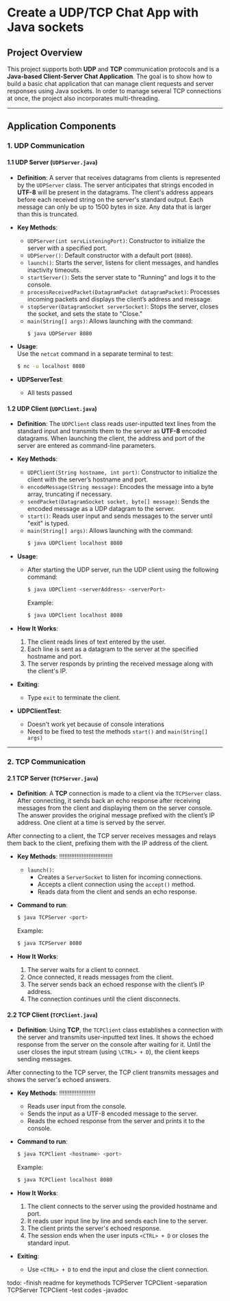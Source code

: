 # Create a UDP/TCP Chat App with Java sockets

## Project Overview

This project supports both **UDP** and **TCP** communication protocols and is a **Java-based Client-Server Chat Application**. The goal is to show how to build a basic chat application that can manage client requests and server responses using Java sockets. In order to manage several TCP connections at once, the project also incorporates multi-threading.

---

## Application Components

### 1. UDP Communication

#### 1.1 UDP Server (`UDPServer.java`)

- **Definition**: 
  A server that receives datagrams from clients is represented by the `UDPServer` class. The server anticipates that strings encoded in **UTF-8** will be present in the datagrams. The client's address appears before each received string on the server's standard output. Each message can only be up to 1500 bytes in size. Any data that is larger than this is truncated.

- **Key Methods**:
  - `UDPServer(int servListeningPort)`: Constructor to initialize the server with a specified port.
  - `UDPServer()`: Default constructor with a default port (`8080`).
  - `launch()`: Starts the server, listens for client messages, and handles inactivity timeouts.
  - `startServer()`: Sets the server state to "Running" and logs it to the console.
  - `processReceivedPacket(DatagramPacket datagramPacket)`: Processes incoming packets and displays the client’s address and message.
  - `stopServer(DatagramSocket serverSocket)`: Stops the server, closes the socket, and sets the state to "Close."
  - `main(String[] args)`: Allows launching with the command:  
    ```sh
    $ java UDPServer 8080
    
- **Usage**:  
  Use the `netcat` command in a separate terminal to test:
  ```sh
  $ nc -u localhost 8080

- **UDPServerTest**:
  - All tests passed

#### 1.2 UDP Client (`UDPClient.java`)

- **Definition**:
  The `UDPClient` class reads user-inputted text lines from the standard input and transmits them to the server as **UTF-8** encoded datagrams. When launching the client, the address and port of the server are entered as command-line parameters.

- **Key Methods**:
  - `UDPClient(String hostname, int port)`: Constructor to initialize the client with the server’s hostname and port.
  - `encodeMessage(String message)`: Encodes the message into a byte array, truncating if necessary.
  - `sendPacket(DatagramSocket socket, byte[] message)`: Sends the encoded message as a UDP datagram to the server.
  - `start()`: Reads user input and sends messages to the server until "exit" is typed.
  - `main(String[] args)`: Allows launching with the command:  
    ```sh
    $ java UDPClient localhost 8080

- **Usage**:
  - After starting the UDP server, run the UDP client using the following command:
    ```sh
    $ java UDPClient <serverAddress> <serverPort>
    ```
    Example:
    ```sh
    $ java UDPClient localhost 8080
    ```

- **How It Works**:
  1. The client reads lines of text entered by the user.
  2. Each line is sent as a datagram to the server at the specified hostname and port.
  3. The server responds by printing the received message along with the client's IP.

- **Exiting**:
  - Type `exit` to terminate the client.

- **UDPClientTest**:
  - Doesn't work yet because of console interations
  - Need to be fixed to test the methods `start()` and `main(String[] args)`

---

### 2. TCP Communication

#### 2.1 TCP Server (`TCPServer.java`)

- **Definition**:
  A **TCP** connection is made to a client via the `TCPServer` class. After connecting, it sends back an echo response after receiving messages from the client and displaying them on the server console. The answer provides the original message prefixed with the client’s IP address. One client at a time is served by the server.

After connecting to a client, the TCP server receives messages and relays them back to the client, prefixing them with the IP address of the client.

- **Key Methods**: !!!!!!!!!!!!!!!!!!!!!!!!!!!!!!!
  - `launch()`: 
    - Creates a `ServerSocket` to listen for incoming connections.
    - Accepts a client connection using the `accept()` method.
    - Reads data from the client and sends an echo response.

- **Command to run**:
    ```sh
    $ java TCPServer <port>
    ```
    Example:
    ```sh
    $ java TCPServer 8080
    ```

- **How It Works**:
  1. The server waits for a client to connect.
  2. Once connected, it reads messages from the client.
  3. The server sends back an echoed response with the client’s IP address.
  4. The connection continues until the client disconnects.

#### 2.2 TCP Client (`TCPClient.java`)

- **Definition**:
  Using **TCP**, the `TCPClient` class establishes a connection with the server and transmits user-inputted text lines. It shows the echoed response from the server on the console after waiting for it. Until the user closes the input stream (using `\CTRL> + D`), the client keeps sending messages.

After connecting to the TCP server, the TCP client transmits messages and shows the server's echoed answers.

- **Key Methods**: !!!!!!!!!!!!!!!!!!!!!
  - Reads user input from the console.
  - Sends the input as a UTF-8 encoded message to the server.
  - Reads the echoed response from the server and prints it to the console.

- **Command to run**:
    ```sh
    $ java TCPClient <hostname> <port>
    ```
    Example:
    ```sh
    $ java TCPClient localhost 8080
    ```

- **How It Works**:
  1. The client connects to the server using the provided hostname and port.
  2. It reads user input line by line and sends each line to the server.
  3. The client prints the server's echoed response.
  4. The session ends when the user inputs `<CTRL> + D` or closes the standard input.

- **Exiting**:
  - Use `<CTRL> + D` to end the input and close the client connection.











todo:
-finish readme for keymethods  TCPServer TCPClient
-separation TCPServer TCPClient
-test codes
-javadoc
